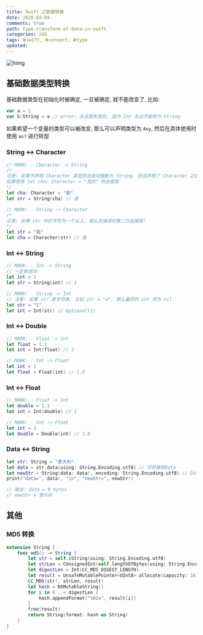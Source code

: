 ```yaml
---
title: Swift 之数据转换
date: 2020-04-04
comments: true
path: type-transform-of-data-in-swift
categories: iOS
tags: ⦿swift, ⦿convert, ⦿type
updated:
---
```


![himg](https://a.hanleylee.com/HKMS/2020-04-05-DataTypeConvert.png?x-oss-process=style/WaMa)

<!-- more -->

## 基础数据类型转换

基础数据类型在初始化时被确定, 一旦被确定, 就不能改变了, 比如:

```swift
var a = 1
var b:String = a // error: 永远是失败的, 因为 Int 永远不能转为 String
```

如果希望一个变量的类型可以被改变, 那么可以声明类型为 `Any`, 然后在具体使用时使用 `as?` 进行转型

### String <-> Character

```swift
// MARK: - Character -> String
/*
注意: 如果不声明 Character 类型则会自动推断为 String. 而且声明了 Character 之后, 后面只能传入一个字符
如果使用 let cha: Character = "我的" 则会报错
*/
let cha: Character = "我"
let str = String(cha) // 我

// MARK: - String -> Character
/*
注意: 如果 str 中的字符为一个以上, 那么在编译时第二行会报错!
*/
let str = "我"
let cha = Character(str) // 我
```

### Int <-> String

```swift
// MARK: - Int -> String
// 一定能成功
let int = 1
let str = String(int) // 1

// MARK: - String -> Int
// 注意: 如果 str 是字符串, 比如 str = "a", 那么最终的 int 将为 nil
let str = "1"
let int = Int(str) // Optional(1)
```

### Int <-> Double

```swift
// MARK: - Float -> Int
let float = 1.1
let int = Int(float) // 1

// MARK: - Int -> Float
let int = 1
let float = Float(int) // 1.0
```

### Int <-> Float

```swift
// MARK: - Float -> Int
let double = 1.1
let int = Int(double) // 1

// MARK: - Int -> Float
let int = 1
let double = Double(int) // 1.0
```

### Data <-> String

```swift
let str: String = "意大利"
let data = str.data(using: String.Encoding.utf8) // 字符串转Data
let newStr = String(data: data!, encoding: String.Encoding.utf8) // Data转字符串
print("data=", data!, "\n", "newStr=", newStr!)

// 输出: data = 9 bytes
// newStr = 意大利
```

## 其他

### MD5 转换

```swift
extension String {
    func md5() -> String {
        let str = self.cString(using: String.Encoding.utf8)
        let strLen = CUnsignedInt(self.lengthOfBytes(using: String.Encoding.utf8))
        let digestLen = Int(CC_MD5_DIGEST_LENGTH)
        let result = UnsafeMutablePointer<UInt8>.allocate(capacity: 16)
        CC_MD5(str!, strLen, result)
        let hash = NSMutableString()
        for i in 0 ..< digestLen {
            hash.appendFormat("%02x", result[i])
        }
        free(result)
        return String(format: hash as String)
    }
}
```
